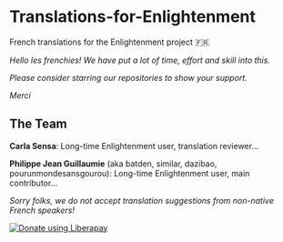 # Translations-for-Enlightenment

French translations for the Enlightenment project :fr:

*Hello les frenchies! We have put a lot of time, effort and skill into this.*

*Please consider starring our repositories to show your support.*

*Merci*


## The Team

**Carla Sensa**: Long-time Enlightenment user, translation reviewer...

**Philippe Jean Guillaumie** (aka batden, similar, dazibao, pourunmondesansgourou): Long-time Enlightenment user, main contributor...

*Sorry folks, we do not accept translation suggestions from non-native French speakers!*

<noscript><a href="https://liberapay.com/batden/donate"><img alt="Donate using Liberapay" src="https://liberapay.com/assets/widgets/donate.svg"></a></noscript>
